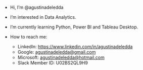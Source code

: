 - Hi, I’m @agustinadeledda
- I’m interested in Data Analytics.
- I’m currently learning Python, Power BI and Tableau Desktop.
- How to reach me:

  - LinkedIn: https://www.linkedin.com/in/agustinadeledda
  - Google: agustinadeledda@gmail.com
  - Microsoft: agustinadeledda@hotmail.com
  - Slack Member ID: U02BS2QL9H9
